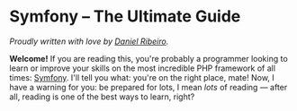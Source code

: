 Symfony – The Ultimate Guide
======================

*Proudly written with love by [Daniel Ribeiro](http://danielribeiro.org).*

**Welcome!** If you are reading this, you're probably a programmer looking to learn or improve your skills on the most 
incredible PHP framework of all times: [Symfony](http://symfony.com). I'll tell you what: you're on the right place, mate! 
Now, I have a warning for you: be prepared for lots, I mean *lots* of reading — after all, reading is one of the best 
ways to learn, right?
